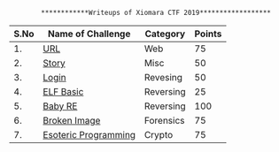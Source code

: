             ************Writeups of Xiomara CTF 2019******************

|	S.No 	| Name of Challenge	| Category		|	Points			|
| --------	|-------------		| -------------	|	-------------	|
|	1.		|	[URL](https://github.com/d4rkvaibhav/Xiomara-2019/tree/master/Web/URL)	|	Web 		|	75				|
|	2.		|	[Story](https://github.com/d4rkvaibhav/Xiomara-2019/tree/master/Misc/Story)|	Misc	|	50				|
|	3.		|	[Login](https://github.com/d4rkvaibhav/Xiomara-2019/tree/master/Rev/Login)|	Revesing|	50				|
|	4.		|	[ELF Basic](https://github.com/d4rkvaibhav/Xiomara-2019/tree/master/Rev/ELF_BASICS)|	Reversing|	25		|
|	5.		|	[Baby RE](https://github.com/d4rkvaibhav/Xiomara-2019/tree/master/Rev/BABY_RE)|	Reversing|	100			|
|	6.		|	[Broken Image](https://github.com/d4rkvaibhav/Xiomara-2019/tree/master/Forensics/Broken%20Image)|	Forensics	|75		|
|	7.		|	[Esoteric Programming](https://github.com/d4rkvaibhav/Xiomara-2019/tree/master/Crypto/Esoteric%20Programming)|	Crypto	|	75	|

